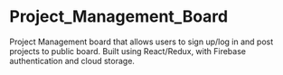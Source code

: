 # Project_Management_Board
Project Management board that allows users to sign up/log in and post projects to public board. Built using React/Redux, with Firebase authentication and cloud storage. 
